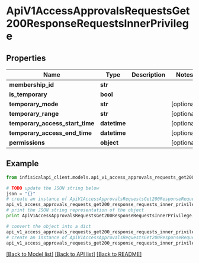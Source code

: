 # ApiV1AccessApprovalsRequestsGet200ResponseRequestsInnerPrivilege


## Properties
Name | Type | Description | Notes
------------ | ------------- | ------------- | -------------
**membership_id** | **str** |  | 
**is_temporary** | **bool** |  | 
**temporary_mode** | **str** |  | [optional] 
**temporary_range** | **str** |  | [optional] 
**temporary_access_start_time** | **datetime** |  | [optional] 
**temporary_access_end_time** | **datetime** |  | [optional] 
**permissions** | **object** |  | [optional] 

## Example

```python
from infisicalapi_client.models.api_v1_access_approvals_requests_get200_response_requests_inner_privilege import ApiV1AccessApprovalsRequestsGet200ResponseRequestsInnerPrivilege

# TODO update the JSON string below
json = "{}"
# create an instance of ApiV1AccessApprovalsRequestsGet200ResponseRequestsInnerPrivilege from a JSON string
api_v1_access_approvals_requests_get200_response_requests_inner_privilege_instance = ApiV1AccessApprovalsRequestsGet200ResponseRequestsInnerPrivilege.from_json(json)
# print the JSON string representation of the object
print ApiV1AccessApprovalsRequestsGet200ResponseRequestsInnerPrivilege.to_json()

# convert the object into a dict
api_v1_access_approvals_requests_get200_response_requests_inner_privilege_dict = api_v1_access_approvals_requests_get200_response_requests_inner_privilege_instance.to_dict()
# create an instance of ApiV1AccessApprovalsRequestsGet200ResponseRequestsInnerPrivilege from a dict
api_v1_access_approvals_requests_get200_response_requests_inner_privilege_from_dict = ApiV1AccessApprovalsRequestsGet200ResponseRequestsInnerPrivilege.from_dict(api_v1_access_approvals_requests_get200_response_requests_inner_privilege_dict)
```
[[Back to Model list]](../README.md#documentation-for-models) [[Back to API list]](../README.md#documentation-for-api-endpoints) [[Back to README]](../README.md)


